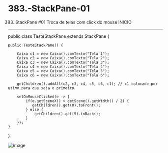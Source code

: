 # 383.-StackPane-01
383. StackPane #01 Troca de telas com click do mouse
INICIO
________________________________________________
public class TesteStackPane extends StackPane {

	public TesteStackPane() {
		
		Caixa c1 = new Caixa().comTexto("Tela 1");
		Caixa c2 = new Caixa().comTexto("Tela 2");
		Caixa c3 = new Caixa().comTexto("Tela 3");
		Caixa c4 = new Caixa().comTexto("Tela 4");
		Caixa c5 = new Caixa().comTexto("Tela 5");
		Caixa c6 = new Caixa().comTexto("Tela 6");
		
		getChildren().addAll(c2, c3, c4, c5, c6, c1); // c1 colocado por utimo para que seja o primeiro
		
		setOnMouseClicked(e -> {
			if(e.getSceneX() > getScene().getWidth() / 2) {
			   getChildren().get(0).toFront();
			} else {
				getChildren().get(5).toBack();
			}
		});
	}
}

![image](https://user-images.githubusercontent.com/95525963/153514478-2f129cf8-9e56-4722-957a-58c6879198db.png)
